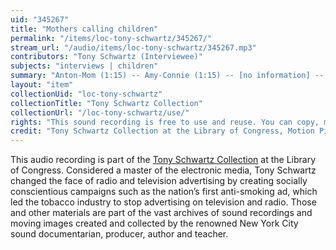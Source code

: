 ```yaml
---
uid: "345267"
title: "Mothers calling children"
permalink: "/items/loc-tony-schwartz/345267/"
stream_url: "/audio/items/loc-tony-schwartz/345267.mp3"
contributors: "Tony Schwartz (Interviewee)"
subjects: "interviews | children"
summary: "Anton-Mom (1:15) -- Amy-Connie (1:15) -- [no information] -- (:15) -- Susan (:45) -- Woman from Brooklyn interviewed by Tony (1:15) See paper file for accompanying material."
layout: "item"
collectionUid: "loc-tony-schwartz"
collectionTitle: "Tony Schwartz Collection"
collectionUrl: "/loc-tony-schwartz/use/"
rights: "This sound recording is free to use and reuse. You can copy, modify, distribute and perform the work, even for commercial purposes, all without asking permission. Attribution is recommended but not required."
credit: "Tony Schwartz Collection at the Library of Congress, Motion Picture, Broadcasting and Recorded Sound Division."
---
```


This audio recording is part of the [Tony Schwartz Collection](https://www.loc.gov/rr/record/schwartzcollection.html) at the Library of Congress. Considered a master of the electronic media, Tony Schwartz changed the face of radio and television advertising by creating socially conscientious campaigns such as the nation’s first anti-smoking ad, which led the tobacco industry to stop advertising on television and radio. Those and other materials are part of the vast archives of sound recordings and moving images created and collected by the renowned New York City sound documentarian, producer, author and teacher.